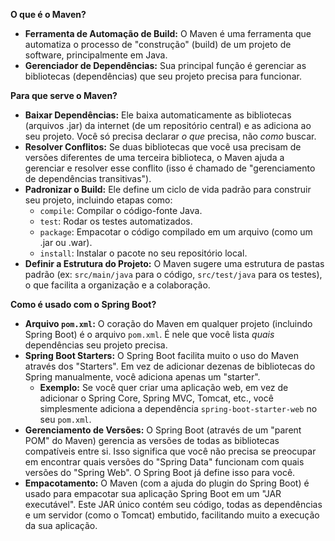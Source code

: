 **O que é o Maven?**

* **Ferramenta de Automação de Build:** O Maven é uma ferramenta que automatiza o processo de "construção" (build) de um projeto de software, principalmente em Java.
* **Gerenciador de Dependências:** Sua principal função é gerenciar as bibliotecas (dependências) que seu projeto precisa para funcionar.

**Para que serve o Maven?**

* **Baixar Dependências:** Ele baixa automaticamente as bibliotecas (arquivos .jar) da internet (de um repositório central) e as adiciona ao seu projeto. Você só precisa declarar *o que* precisa, não *como* buscar.
* **Resolver Conflitos:** Se duas bibliotecas que você usa precisam de versões diferentes de uma terceira biblioteca, o Maven ajuda a gerenciar e resolver esse conflito (isso é chamado de "gerenciamento de dependências transitivas").
* **Padronizar o Build:** Ele define um ciclo de vida padrão para construir seu projeto, incluindo etapas como:
    * `compile`: Compilar o código-fonte Java.
    * `test`: Rodar os testes automatizados.
    * `package`: Empacotar o código compilado em um arquivo (como um .jar ou .war).
    * `install`: Instalar o pacote no seu repositório local.
* **Definir a Estrutura do Projeto:** O Maven sugere uma estrutura de pastas padrão (ex: `src/main/java` para o código, `src/test/java` para os testes), o que facilita a organização e a colaboração.

**Como é usado com o Spring Boot?**

* **Arquivo `pom.xml`:** O coração do Maven em qualquer projeto (incluindo Spring Boot) é o arquivo `pom.xml`. É nele que você lista *quais* dependências seu projeto precisa.
* **Spring Boot Starters:** O Spring Boot facilita muito o uso do Maven através dos "Starters". Em vez de adicionar dezenas de bibliotecas do Spring manualmente, você adiciona apenas um "starter".
    * **Exemplo:** Se você quer criar uma aplicação web, em vez de adicionar o Spring Core, Spring MVC, Tomcat, etc., você simplesmente adiciona a dependência `spring-boot-starter-web` no seu `pom.xml`.
* **Gerenciamento de Versões:** O Spring Boot (através de um "parent POM" do Maven) gerencia as versões de todas as bibliotecas compatíveis entre si. Isso significa que você não precisa se preocupar em encontrar quais versões do "Spring Data" funcionam com quais versões do "Spring Web". O Spring Boot já define isso para você.
* **Empacotamento:** O Maven (com a ajuda do plugin do Spring Boot) é usado para empacotar sua aplicação Spring Boot em um "JAR executável". Este JAR único contém seu código, todas as dependências e um servidor (como o Tomcat) embutido, facilitando muito a execução da sua aplicação.
